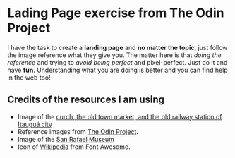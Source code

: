 # Lading Page exercise from The Odin Project

I have the task to create a **landing page** and **no matter the topic**, just follow the image reference what they give you. The matter here is that *doing the reference* and trying to *avoid being perfect* and pixel-perfect. Just do it and have **fun**. Understanding what you are doing is better and you can find help in the web too!

## Credits of the resources I am using

- Image of the [curch, the old town market, and the old railway station of Itauguá city](http://www.itaugua.com.py/v1/index.php/categories/social-media/18151-historia-de-itaugua)
- Reference images from [The Odin Project](https://www.theodinproject.com/lessons/foundations-landing-page#assignment).
- Image of the [San Rafael Museum](https://visitaparaguay.com.py/lugar/469/museo-parroquial-san-rafael-y-museo-comunitario-del-nanduti#&gid=1&pid=1)
- Icon of [Wikipedia](https://en.wikipedia.org/wiki/Main_Page) from Font Awesome.